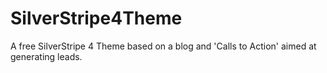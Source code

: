# SilverStripe4Theme

A free SilverStripe 4 Theme based on a blog and &#39;Calls to Action&#39; aimed at generating leads.